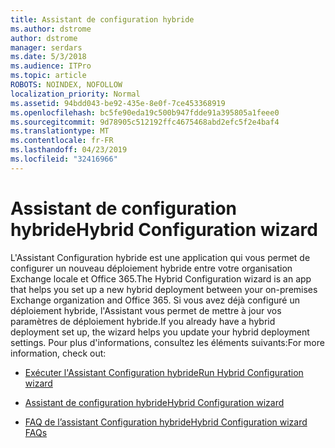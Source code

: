 ```yaml
---
title: Assistant de configuration hybride
ms.author: dstrome
author: dstrome
manager: serdars
ms.date: 5/3/2018
ms.audience: ITPro
ms.topic: article
ROBOTS: NOINDEX, NOFOLLOW
localization_priority: Normal
ms.assetid: 94bdd043-be92-435e-8e0f-7ce453368919
ms.openlocfilehash: bc5fe90eda19c500b947fdde91a395805a1feee0
ms.sourcegitcommit: 9d78905c512192ffc4675468abd2efc5f2e4baf4
ms.translationtype: MT
ms.contentlocale: fr-FR
ms.lasthandoff: 04/23/2019
ms.locfileid: "32416966"
---
```

# <a name="hybrid-configuration-wizard"></a><span data-ttu-id="20723-102">Assistant de configuration hybride</span><span class="sxs-lookup"><span data-stu-id="20723-102">Hybrid Configuration wizard</span></span>

<span data-ttu-id="20723-103">L'Assistant Configuration hybride est une application qui vous permet de configurer un nouveau déploiement hybride entre votre organisation Exchange locale et Office 365.</span><span class="sxs-lookup"><span data-stu-id="20723-103">The Hybrid Configuration wizard is an app that helps you set up a new hybrid deployment between your on-premises Exchange organization and Office 365.</span></span> <span data-ttu-id="20723-104">Si vous avez déjà configuré un déploiement hybride, l'Assistant vous permet de mettre à jour vos paramètres de déploiement hybride.</span><span class="sxs-lookup"><span data-stu-id="20723-104">If you already have a hybrid deployment set up, the wizard helps you update your hybrid deployment settings.</span></span> <span data-ttu-id="20723-105">Pour plus d'informations, consultez les éléments suivants:</span><span class="sxs-lookup"><span data-stu-id="20723-105">For more information, check out:</span></span>
  
- [<span data-ttu-id="20723-106">Exécuter l'Assistant Configuration hybride</span><span class="sxs-lookup"><span data-stu-id="20723-106">Run Hybrid Configuration wizard</span></span>](https://technet.microsoft.com/library/mt595788%28v=exchg.150%29.aspx)
    
- [<span data-ttu-id="20723-107">Assistant de configuration hybride</span><span class="sxs-lookup"><span data-stu-id="20723-107">Hybrid Configuration wizard</span></span>](https://technet.microsoft.com/library/hh529921%28v=exchg.150%29.aspx)
    
- [<span data-ttu-id="20723-108">FAQ de l’assistant Configuration hybride</span><span class="sxs-lookup"><span data-stu-id="20723-108">Hybrid Configuration wizard FAQs</span></span>](https://technet.microsoft.com/library/mt488940%28v=exchg.150%29.aspx)
    

